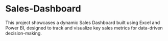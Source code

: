 # Sales-Dashboard
This project showcases a dynamic Sales Dashboard built using Excel and Power BI, designed to track and visualize key sales metrics for data-driven decision-making.
